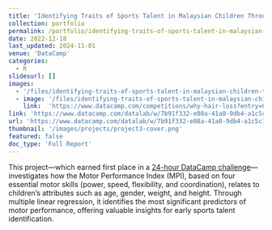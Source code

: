 ```yaml
---
title: 'Identifying Traits of Sports Talent in Malaysian Children Through Motor Performance'
collection: portfolio
permalink: /portfolio/identifying-traits-of-sports-talent-in-malaysian-children-through-motor-performance
date: 2022-12-18
last_updated: 2024-11-01
venue: 'DataCamp'
categories:
  - R
slidesurl: []
images:
  - '/files/identifying-traits-of-sports-talent-in-malaysian-children-through-motor-performance/images/page-1.png'
  - image: '/files/identifying-traits-of-sports-talent-in-malaysian-children-through-motor-performance/images/page-2.png'
    link:  'https://www.datacamp.com/competitions/why-hair-loss?entry=05f354fb-dd89-4631-a682-00499eab8fb2'
link: 'https://www.datacamp.com/datalab/w/7b91f332-e08a-41a0-9db4-a1c5c1ac5e28'
url: 'https://www.datacamp.com/datalab/w/7b91f332-e08a-41a0-9db4-a1c5c1ac5e28'
thumbnail: '/images/projects/project3-cover.png'
featured: false
doc_type: 'Full Report'
---
```


This project—which earned first place in a [24-hour DataCamp challenge](https://www.datacamp.com/competitions/childrens-motor-performance?entry=7b91f332-e08a-41a0-9db4-a1c5c1ac5e28)—investigates how the Motor Performance Index (MPI), based on four essential motor skills (power, speed, flexibility, and coordination), relates to children’s attributes such as age, gender, weight, and height. Through multiple linear regression, it identifies the most significant predictors of motor performance, offering valuable insights for early sports talent identification.